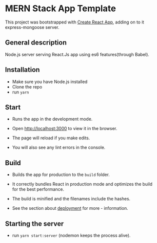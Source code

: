# MERN Stack App Template
This project was bootstrapped with [Create React App](https://github.com/facebook/create-react-app),
adding on to it express-mongoose server.

## General description
Node.js server serving React.Js app using es6 features(through Babel).

## Installation
- Make sure you have Node.js installed
- Clone the repo
- run `yarn`

## Start
- Runs the app in the development mode.<br />
- Open [http://localhost:3000](http://localhost:3000) to view it in the browser.

- The page will reload if you make edits.<br />
- You will also see any lint errors in the console.

## Build

- Builds the app for production to the `build` folder.<br />
- It correctly bundles React in production mode and optimizes the build for the best performance.

- The build is minified and the filenames include the hashes.<br />

- See the section about [deployment](https://facebook.github.io/create-react-app/docs/deployment) for more - information.

## Starting the server

- run `yarn start:server` (nodemon keeps the process alive).
